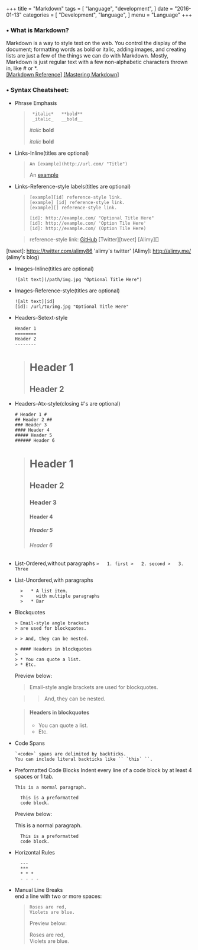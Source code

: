 +++
title = "Markdown"
tags = [
    "language",
    "development",
]
date = "2016-01-13"
categories = [
    "Development",
    "language",
]
menu = "Language"
+++

### &bull; What is Markdown?
Markdown is a way to style text on the web. You control the display of the
document; formatting words as bold or italic, adding images, and creating lists
are just a few of the things we can do with Markdown. Mostly, Markdown is just
regular text with a few non-alphabetic characters thrown in, like # or *.  
[[Markdown Reference]][markdown] [[Mastering Markdown]][github markdown]
<!--more-->
### &bull; Syntax Cheatsheet:

* Phrase Emphasis

    > ```
    >  *italic*   **bold**
    >  _italic_   __bold__
    >  ```
    >  *italic*   **bold**
    >
    >  _italic_   __bold__

* Links-Inline(titles are optional)

    > `An [example](http://url.com/ "Title")`
    >
    >   An [example](http://url.com/ "Title")

* Links-Reference-style labels(titles are optional)

    > ```
    > [example][id] reference-style link.
    > [example] [id] reference-style link.
    > [example][] reference-style link.
    >
    > [id]: http://example.com/ "Optional Title Here"
    > [id]: http://example.com/ 'Option Tile Here'
    > [id]: http://example.com/ (Option Tile Here)
    > ```

    > reference-style link: [GitHub][1] [Twitter][tweet] [Alimy][]

[1]: https://github.com/alimy  "alimy's github"
[tweet]: https://twitter.com/alimy86 'alimy's twitter'
[Alimy]: http://alimy.me/ (alimy's blog)

* Images-Inline(titles are optional)

    `![alt text](/path/img.jpg "Optional Title Here")`

* Images-Reference-style(titles are optional)
    ```
    ![alt text][id]
    [id]: /url/to/img.jpg "Optional Title Here"
    ```

* Headers-Setext-style
    ```
    Header 1
    ========
    Header 2
    --------
    ```
    > Header 1
    > ========
    > Header 2
    > --------

* Headers-Atx-style(closing #'s are optional)
    ```
    # Header 1 #
    ## Header 2 ##
    ### Header 3
    #### Header 4
    ##### Header 5
    ###### Header 6
    ```
    > # Header 1 #
    > ## Header 2 ##
    > ### Header 3
    > #### Header 4
    > ##### Header 5
    > ###### Header 6

* List-Ordered,without paragraphs
      ```
      >   1. first
      >   2. second
      >   3. Three
      ```
* List-Unordered,with paragraphs
    ```
      >   * A list item.
      >     with multiple paragraphs
      >   * Bar
    ```

* Blockquotes
    ```
    > Email-style angle brackets
    > are used for blockquotes.

    > > And, they can be nested.

    > #### Headers in blockquotes
    >
    > * You can quote a list.
    > * Etc.
    ```
    Preview below:

    > Email-style angle brackets
    > are used for blockquotes.

    > > And, they can be nested.

    > #### Headers in blockquotes
    >
    > * You can quote a list.
    > * Etc.

* Code Spans
    ```
    `<code>` spans are delimited by backticks.
    You can include literal backticks like `` `this` ``.
    ```

* Preformatted Code Blocks
  Indent every line of a code block by at least 4 spaces or 1 tab.
    ```
    This is a normal paragraph.

      This is a preformatted
      code block.
    ```
    Preview below:

    This is a normal paragraph.

        This is a preformatted
        code block.

* Horizontal Rules
    ```
      ---
      ***
      * * *
      - - - -
    ```

* Manual Line Breaks   
end a line with two or more spaces:

    > ```
    > Roses are red,  
    > Violets are blue.  
    > ```
    > Preview below:
    >
    > Roses are red,  
    > Violets are blue.   


[markdown]: http://daringfireball.net/projects/markdown/ "Daring FireBall: Home"
[github markdown]: https://guides.github.com/features/mastering-markdown/ (GitHub's Mastering Markdown)  
